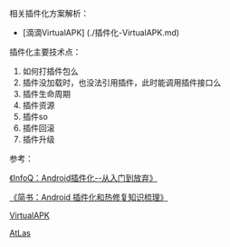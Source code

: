 相关插件化方案解析：

* [滴滴VirtualAPK]		(./插件化-VirtualAPK.md)

插件化主要技术点：

1. 如何打插件包么
2. 插件没加载时，也没法引用插件，此时能调用插件接口么
3. 插件生命周期
4. 插件资源
5. 插件so
6. 插件回滚
7. 插件升级


参考：

[《InfoQ：Android插件化--从入门到放弃》](http://www.infoq.com/cn/articles/android-plug-ins-from-entry-to-give-up)

[《简书：Android 插件化和热修复知识梳理》](https://www.jianshu.com/p/704cac3eb13d)

[VirtualAPK](https://github.com/didi/VirtualAPK/wiki)

[AtLas](https://github.com/alibaba/atlas/tree/master/atlas-docs)